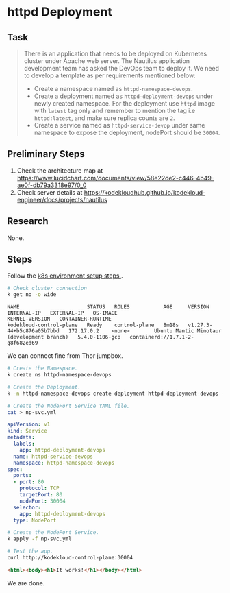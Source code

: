 # httpd Deployment

## Task

> There is an application that needs to be deployed on Kubernetes cluster under Apache web server. The Nautilus application development team has asked the DevOps team to deploy it. We need to develop a template as per requirements mentioned below:
>
> * Create a namespace named as `httpd-namespace-devops`.
> * Create a deployment named as `httpd-deployment-devops` under newly created namespace. For the deployment use `httpd` image with `latest` tag only and remember to mention the tag i.e `httpd:latest`, and make sure replica counts are `2`.
> * Create a service named as `httpd-service-devop` under same namespace to expose the deployment, nodePort should be `30004`.

## Preliminary Steps

1. Check the architecture map at <https://www.lucidchart.com/documents/view/58e22de2-c446-4b49-ae0f-db79a3318e97/0_0>
2. Check server details at <https://kodekloudhub.github.io/kodekloud-engineer/docs/projects/nautilus>

## Research

None.

## Steps

Follow the [k8s environment setup steps.](setup-k8s-env.md).

```bash
# Check cluster connection
k get no -o wide
```

```
NAME                      STATUS   ROLES           AGE     VERSION                     INTERNAL-IP   EXTERNAL-IP   OS-IMAGE                                      KERNEL-VERSION   CONTAINER-RUNTIME
kodekloud-control-plane   Ready    control-plane   8m18s   v1.27.3-44+b5c876a05b7bbd   172.17.0.2    <none>        Ubuntu Mantic Minotaur (development branch)   5.4.0-1106-gcp   containerd://1.7.1-2-g8f682ed69
```

We can connect fine from Thor jumpbox.

```bash
# Create the Namespace.
k create ns httpd-namespace-devops

# Create the Deployment.
k -n httpd-namespace-devops create deployment httpd-deployment-devops --image=httpd:latest --replicas=2 --port=80

# Create the NodePort Service YAML file.
cat > np-svc.yml
```

```yaml
apiVersion: v1
kind: Service
metadata:
  labels:
    app: httpd-deployment-devops
  name: httpd-service-devops
  namespace: httpd-namespace-devops
spec:
  ports:
  - port: 80
    protocol: TCP
    targetPort: 80
    nodePort: 30004
  selector:
    app: httpd-deployment-devops
  type: NodePort
```
```bash
# Create the NodePort Service.
k apply -f np-svc.yml

# Test the app.
curl http://kodekloud-control-plane:30004
```

```html
<html><body><h1>It works!</h1></body></html>
```

We are done.
